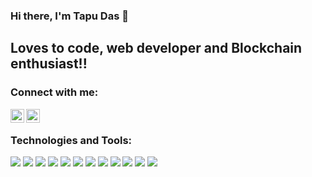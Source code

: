 ### Hi there, I'm Tapu Das 👋

## Loves to code, web developer and Blockchain enthusiast!!
<!--


- 🔭 I’m currently working on my personal projects
- 🌱 I’m currently learning new technologies
- 🥅 2021 Goals: 
- ⚡ Fun fact: I love to read books and watch detective movies
-->


### Connect with me:
[<img align="left" alt="" width="22px" src="https://cdn.jsdelivr.net/npm/simple-icons@v3/icons/linkedin.svg" />][linkedin]
[<img align="left" alt="Tapu106 | Instagram" width="22px" src="https://cdn.jsdelivr.net/npm/simple-icons@v3/icons/instagram.svg" />][instagram]

<br />


### Technologies and Tools:

![](https://img.shields.io/badge/Code-C/C++-informational?style=flat&logo=c++&logoColor=white&color=bd3911)
![](https://img.shields.io/badge/Code-Java-informational?style=flat&logo=java&logoColor=white&color=bd3911)
![](https://img.shields.io/badge/Code-JavaScript-informational?style=flat&logo=javascript&logoColor=white&color=bd3911)
![](https://img.shields.io/badge/Code-Golang-informational?style=flat&logo=go&logoColor=white&color=bd3911)
![](https://img.shields.io/badge/Framework-Node.JS-informational?style=flat&logo=node.js&logoColor=white&color=bd3911)
![](https://img.shields.io/badge/Framework-Express.JS-informational?style=flat&logo=express.js&logoColor=white&color=bd3911)
![](https://img.shields.io/badge/Framework-Laravel-informational?style=flat&logo=laravel&logoColor=white&color=bd3911)
![](https://img.shields.io/badge/Database-MongoDB-informational?style=flat&logo=mongodb&logoColor=white&color=bd3911)
![](https://img.shields.io/badge/Library-React.JS-informational?style=flat&logo=react&logoColor=white&color=bd3911)
![](https://img.shields.io/badge/Editor-VSCode-informational?style=flat&logo=visual-studio-code&logoColor=white&color=bd3911)
![](https://img.shields.io/badge/OS-UBUNTU-informational?style=flat&logo=linux&logoColor=white&color=bd3911)
![](https://img.shields.io/badge/Tools-Docker-informational?style=flat&logo=docker&logoColor=white&color=bd3911)





[linkedin]: https://www.linkedin.com/in/tapu-das-106/
[instagram]: https://www.instagram.com/dasbabu_originals/
